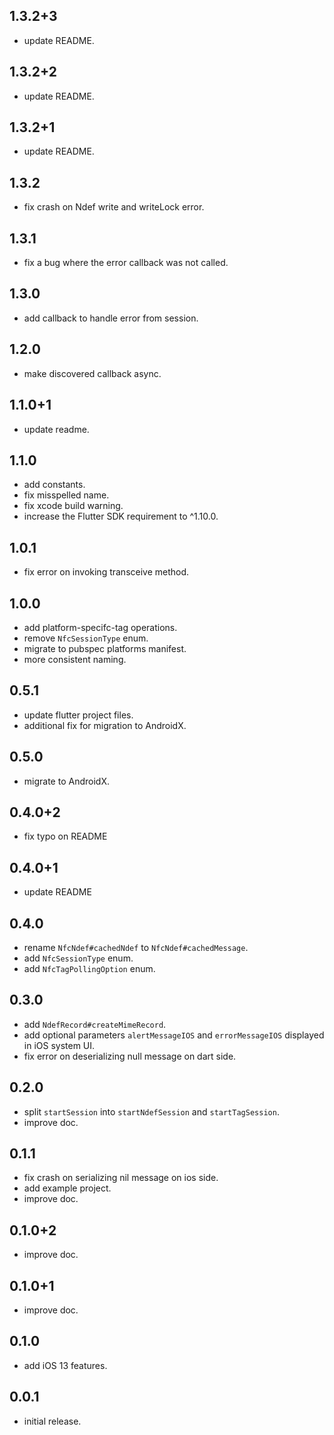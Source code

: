 ## 1.3.2+3

* update README.

## 1.3.2+2

* update README.

## 1.3.2+1

* update README.

## 1.3.2

* fix crash on Ndef write and writeLock error.

## 1.3.1

* fix a bug where the error callback was not called.

## 1.3.0

* add callback to handle error from session.

## 1.2.0

* make discovered callback async.

## 1.1.0+1

* update readme.

## 1.1.0

* add constants.
* fix misspelled name.
* fix xcode build warning.
* increase the Flutter SDK requirement to ^1.10.0.

## 1.0.1

* fix error on invoking transceive method.

## 1.0.0

* add platform-specifc-tag operations.
* remove `NfcSessionType` enum.
* migrate to pubspec platforms manifest.
* more consistent naming.

## 0.5.1

* update flutter project files.
* additional fix for migration to AndroidX.

## 0.5.0

* migrate to AndroidX.

## 0.4.0+2

* fix typo on README

## 0.4.0+1

* update README

## 0.4.0

* rename `NfcNdef#cachedNdef` to `NfcNdef#cachedMessage`.
* add `NfcSessionType` enum.
* add `NfcTagPollingOption` enum.

## 0.3.0

* add `NdefRecord#createMimeRecord`.
* add optional parameters `alertMessageIOS` and `errorMessageIOS` displayed in iOS system UI.
* fix error on deserializing null message on dart side.

## 0.2.0

* split `startSession` into `startNdefSession` and `startTagSession`.
* improve doc.

## 0.1.1

* fix crash on serializing nil message on ios side.
* add example project.
* improve doc.

## 0.1.0+2

* improve doc.

## 0.1.0+1

* improve doc.

## 0.1.0

* add iOS 13 features.

## 0.0.1

* initial release.
